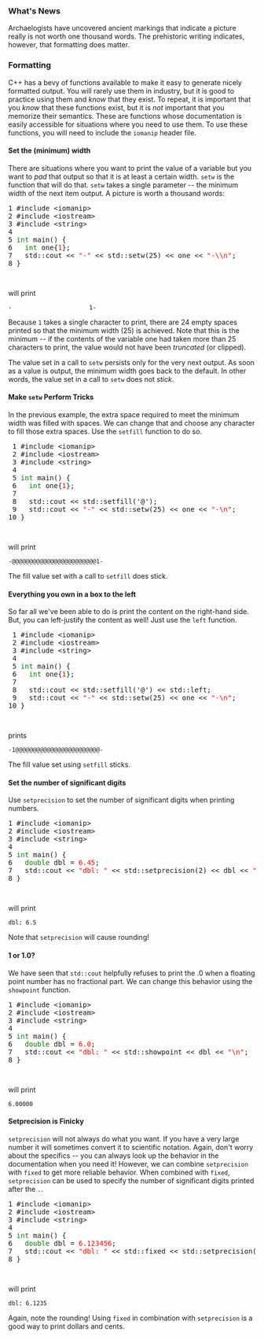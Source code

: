 ### What's News

Archaelogists have uncovered ancient markings that indicate a picture really is not worth one thousand words. The prehistoric writing indicates, however, that formatting does matter.


### Formatting

C++ has a bevy of functions available to make it easy to generate nicely formatted output. You will rarely use them in industry, but it is good to practice using them and _know_ that they exist.
To repeat, it is important that you _know_ that these functions exist, but it is _not_ important that you memorize their semantics. These are functions whose documentation is easily accessible for situations where you need to use them. To use these functions, you will need to include the `iomanip` header file.

#### Set the (minimum) width

There are situations where you want to print the value of a variable but you want to _pad_ that output so that it is at least a certain width. `setw` is the function that will do that. `setw` takes a single parameter -- the minimum width of the next item output. A picture is worth a thousand words:

<html><head></head><body><pre>
1 #include &lt;iomanip&gt;
2 #include &lt;iostream&gt;
3 #include &lt;string&gt;
4 
5 <font color=green>int</font> main() {
6   <font color=green>int</font> one{<font color=red>1</font>};
7   std::cout << <font color=red>"-"</font> << std::setw(25) << one << <font color=red>"-\\n"</font>;
8 }

</pre></body></html>


will print

```
-                      1-
```

Because `1` takes a single character to print, there are 24 empty spaces printed so that the minimum width (25) is achieved. Note that this is the minimum -- if the contents of the variable one had taken more than 25 characters to print, the value would not have been _truncated_ (or clipped).

The value set in a call to `setw` persists only for the very next output. As soon as a value is output, the minimum width goes back to the default. In other words, the value set in a call to `setw` does not _stick_.

#### Make `setw` Perform Tricks

In the previous example, the extra space required to meet the minimum width was filled with spaces. We can change that and choose any character to fill those extra spaces. Use the `setfill` function to do so.

<html><head></head><body><pre>
 1 #include &lt;iomanip&gt;
 2 #include &lt;iostream&gt;
 3 #include &lt;string&gt;
 4 
 5 <font color=green>int</font> main() {
 6   <font color=green>int</font> one{<font color=red>1</font>};
 7 
 8   std::cout << std::setfill('@');
 9   std::cout << <font color=red>"-"</font> << std::setw(25) << one << <font color=red>"-\n"</font>;
10 }

</pre></body></html>

will print

```
-@@@@@@@@@@@@@@@@@@@@@@@@1-
```

The fill value set with a call to `setfill` does stick.

#### Everything you own in a box to the left

So far all we've been able to do is print the content on the right-hand side. But, you can left-justify the content as well! Just use the `left` function.

<html><head></head><body><pre>
 1 #include &lt;iomanip&gt;
 2 #include &lt;iostream&gt;
 3 #include &lt;string&gt;
 4 
 5 <font color=green>int</font> main() {
 6   <font color=green>int</font> one{<font color=red>1</font>};
 7 
 8   std::cout << std::setfill('@') << std::left;
 9   std::cout << <font color=red>"-"</font> << std::setw(25) << one << <font color=red>"-\n"</font>;
10 }

</pre></body></html>

prints

```
-1@@@@@@@@@@@@@@@@@@@@@@@@-
```

The fill value set using `setfill` sticks.

#### Set the number of significant digits

Use `setprecision` to set the number of significant digits when printing numbers.

<html><head></head><body><pre>
1 #include &lt;iomanip&gt;
2 #include &lt;iostream&gt;
3 #include &lt;string&gt;
4 
5 <font color=green>int</font> main() {
6   <font color=green>double</font> dbl = <font color=red>6.45</font>;
7   std::cout << <font color=red>"dbl: "</font> << std::setprecision(2) << dbl << <font color=red>"\n"</font>;
8 }

</pre></body></html>

will print

```
dbl: 6.5
```
Note that `setprecision` will cause rounding!

#### 1 or 1.0?

We have seen that `std::cout` helpfully refuses to print the .0 when a floating point number has no fractional part. We can change this behavior using the `showpoint` function.

<html><head></head><body><pre>
1 #include &lt;iomanip&gt;
2 #include &lt;iostream&gt;
3 #include &lt;string&gt;
4 
5 <font color=green>int</font> main() {
6   <font color=green>double</font> dbl = <font color=red>6.0</font>;
7   std::cout << <font color=red>"dbl: "</font> << std::showpoint << dbl << <font color=red>"\n"</font>;
8 }

</pre></body></html>

will print

```
6.00000
```

#### Setprecision is Finicky

`setprecision` will not always do what you want. If you have a very large number it will sometimes convert it to scientific notation. Again, don't worry about the specifics -- you can always look up the behavior in the documentation when you need it! However, we can combine `setprecision` with `fixed` to get more reliable behavior. When combined with `fixed`, `setprecision` can be used to specify the number of significant digits printed after the `.`.

<html><head></head><body><pre>
1 #include &lt;iomanip&gt;
2 #include &lt;iostream&gt;
3 #include &lt;string&gt;
4 
5 <font color=green>int</font> main() {
6   <font color=green>double</font> dbl = <font color=red>6.123456</font>;
7   std::cout << <font color=red>"dbl: "</font> << std::fixed << std::setprecision(4) << dbl << <font color=red>"\n"</font>;
8 }

</pre></body></html>
will print

```
dbl: 6.1235
```

Again, note the rounding! Using `fixed` in combination with `setprecision` is a good way to print dollars and cents.